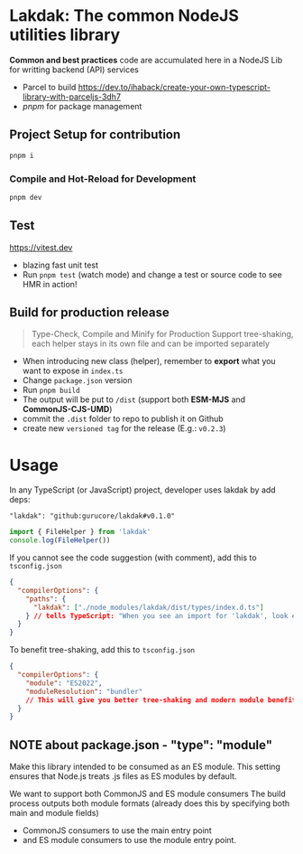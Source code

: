 # Lakdak: The common NodeJS utilities library

**Common and best practices** code are accumulated here in a NodeJS Lib for writting backend (API) services

- Parcel to build https://dev.to/ihaback/create-your-own-typescript-library-with-parceljs-3dh7
- _pnpm_ for package management

## Project Setup for contribution

```sh
pnpm i
```

### Compile and Hot-Reload for Development

```sh
pnpm dev
```

## Test

https://vitest.dev

- blazing fast unit test
- Run `pnpm test` (watch mode) and change a test or source code to see HMR in action!

## Build for production release

> Type-Check, Compile and Minify for Production
> Support tree-shaking, each helper stays in its own file and can be imported separately

- When introducing new class (helper), remember to **export** what you want to expose in `index.ts`
- Change `package.json` version
- Run `pnpm build`
- The output will be put to `/dist` (support both **ESM-MJS** and **CommonJS-CJS-UMD**)
- commit the `.dist` folder to repo to publish it on Github
- create new `versioned tag` for the release (E.g.: `v0.2.3`)

# Usage

In any TypeScript (or JavaScript) project, developer uses lakdak by add deps:

`"lakdak": "github:gurucore/lakdak#v0.1.0"`

```js
import { FileHelper } from 'lakdak'
console.log(FileHelper())
```

If you cannot see the code suggestion (with comment), add this to `tsconfig.json`

```json
{
  "compilerOptions": {
    "paths": {
      "lakdak": ["./node_modules/lakdak/dist/types/index.d.ts"]
    } // tells TypeScript: "When you see an import for 'lakdak', look exactly here for the types"
  }
}
```

To benefit tree-shaking, add this to `tsconfig.json`

```json
{
  "compilerOptions": {
    "module": "ES2022",
    "moduleResolution": "bundler"
    // This will give you better tree-shaking and modern module benefits
  }
}
```

## NOTE about package.json - "type": "module"

Make this library intended to be consumed as an ES module.
This setting ensures that Node.js treats .js files as ES modules by default.

We want to support both CommonJS and ES module consumers
The build process outputs both module formats (already does this by specifying both main and module fields)

- CommonJS consumers to use the main entry point
- and ES module consumers to use the module entry point.
